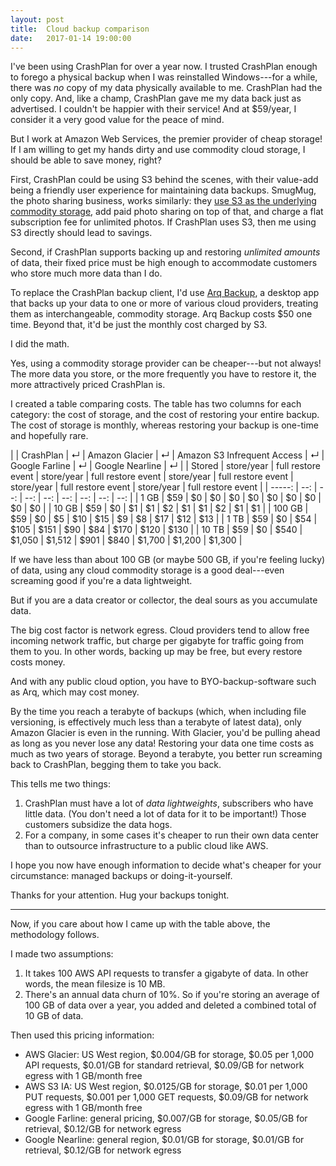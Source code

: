 ```yaml
---
layout: post
title:  Cloud backup comparison
date:   2017-01-14 19:00:00
---
```

I've been using CrashPlan for over a year now.  I trusted CrashPlan enough to forego a physical backup when I was reinstalled Windows---for a while, there was _no_ copy of my data physically available to me.  CrashPlan had the only copy.  And, like a champ, CrashPlan gave me my data back just as advertised.  I couldn't be happier with their service!  And at $59/year, I consider it a very good value for the peace of mind.

But I work at Amazon Web Services, the premier provider of cheap storage!  If I am willing to get my hands dirty and use commodity cloud storage, I should be able to save money, right?

First, CrashPlan could be using S3 behind the scenes, with their value-add being a friendly user experience for maintaining data backups.  SmugMug, the photo sharing business, works similarly: they [use S3 as the underlying commodity storage](https://aws.amazon.com/blogs/aws/amazon_s3_and_s/), add paid photo sharing on top of that, and charge a flat subscription fee for unlimited photos.  If CrashPlan uses S3, then me using S3 directly should lead to savings.

Second, if CrashPlan supports backing up and restoring _unlimited amounts_ of data, their fixed price must be high enough to accommodate customers who store much more data than I do.

To replace the CrashPlan backup client, I'd use [Arq Backup](https://www.arqbackup.com/), a desktop app that backs up your data to one or more of various cloud providers, treating them as interchangeable, commodity storage.  Arq Backup costs $50 one time.  Beyond that, it'd be just the monthly cost charged by S3.

I did the math.

Yes, using a commodity storage provider can be cheaper---but not always!  The more data you store, or the more frequently you have to restore it, the more attractively priced CrashPlan is.

I created a table comparing costs.  The table has two columns for each category: the cost of storage, and the cost of restoring your entire backup.  The cost of storage is monthly, whereas restoring your backup is one-time and hopefully rare.

|        | CrashPlan  | ↵                  | Amazon Glacier | ↵                 | Amazon S3 Infrequent Access | ↵                 | Google Farline | ↵                  | Google Nearline | ↵                  |
| Stored | store/year | full restore event | store/year     | full restore event | store/year                  | full restore event | store/year     | full restore event | store/year       | full restore event |
| -----: | --: | --: | --: | --: | --: | --: | --: | --: |
| 1 GB   | $59 | $0 | $0 | $0 | $0 | $0 | $0 | $0 | $0 | $0 |
| 10 GB  | $59 | $0 | $1 | $1 | $2 | $1 | $1 | $2 | $1 | $1 |
| 100 GB | $59 | $0 | $5 | $10 | $15 | $9 | $8 | $17 | $12 | $13 |
| 1 TB | $59 | $0 | $54 | $105 | $151 | $90 | $84 | $170 | $120 | $130 |
| 10 TB | $59 | $0 | $540 | $1,050 | $1,512 | $901 | $840 | $1,700 | $1,200 | $1,300 |

If we have less than about 100 GB (or maybe 500 GB, if you're feeling lucky) of data, using any cloud commodity storage is a good deal---even screaming good if you're a data lightweight.

But if you are a data creator or collector, the deal sours as you accumulate data.

The big cost factor is network egress.  Cloud providers tend to allow free incoming network traffic, but charge per gigabyte for traffic going from them to you.  In other words, backing up may be free, but every restore costs money.

And with any public cloud option, you have to BYO-backup-software such as Arq, which may cost money.

By the time you reach a terabyte of backups (which, when including file versioning, is effectively much less than a terabyte of latest data), only Amazon Glacier is even in the running.  With Glacier, you'd be pulling ahead as long as you never lose any data!  Restoring your data one time costs as much as two years of storage.  Beyond a terabyte, you better run screaming back to CrashPlan, begging them to take you back.

This tells me two things:

1. CrashPlan must have a lot of _data lightweights_, subscribers who have little data.  (You don't need a lot of data for it to be important!)  Those customers subsidize the data hogs.
2. For a company, in some cases it's cheaper to run their own data center than to outsource infrastructure to a public cloud like AWS.

I hope you now have enough information to decide what's cheaper for your circumstance: managed backups or doing-it-yourself.

Thanks for your attention.  Hug your backups tonight.

------

Now, if you care about how I came up with the table above, the methodology follows.

I made two assumptions:

1. It takes 100 AWS API requests to transfer a gigabyte of data.  In other words, the mean filesize is 10 MB.
2. There's an annual data churn of 10%.  So if you're storing an average of 100 GB of data over a year, you added and deleted a combined total of 10 GB of data.

Then used this pricing information:

* AWS Glacier: US West region, $0.004/GB for storage, $0.05 per 1,000 API requests, $0.01/GB for standard retrieval, $0.09/GB for network egress with 1 GB/month free
* AWS S3 IA: US West region, $0.0125/GB for storage, $0.01 per 1,000 PUT requests, $0.001 per 1,000 GET requests, $0.09/GB for network egress with 1 GB/month free
* Google Farline: general pricing, $0.007/GB for storage, $0.05/GB for retrieval, $0.12/GB for network egress
* Google Nearline: general region, $0.01/GB for storage, $0.01/GB for retrieval, $0.12/GB for network egress
